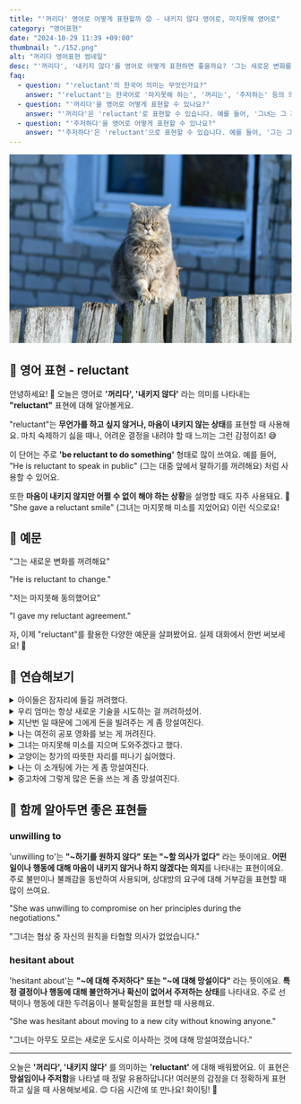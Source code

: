 ```yaml
---
title: "'꺼리다' 영어로 어떻게 표현할까 😟 - 내키지 않다 영어로, 마지못해 영어로"
category: "영어표현"
date: "2024-10-29 11:39 +09:00"
thumbnail: "./152.png"
alt: "꺼리다 영어표현 썸네일"
desc: "'꺼리다', '내키지 않다'를 영어로 어떻게 표현하면 좋을까요? '그는 새로운 변화를 꺼려해요', '저는 마지못해 동의했어요' 등을 영어로 표현하는 법을 배워봅시다. 다양한 예문을 통해서 연습하고 본인의 표현으로 만들어 보세요."
faq:
  - question: "'reluctant'의 한국어 의미는 무엇인가요?"
    answer: "'reluctant'는 한국어로 '마지못해 하는', '꺼리는', '주저하는' 등의 의미를 가집니다."
  - question: "'꺼리다'을 영어로 어떻게 표현할 수 있나요?"
    answer: "'꺼리다'은 'reluctant'로 표현할 수 있습니다. 예를 들어, '그녀는 그 제안을 꺼리고 있다'는 'She is reluctant to accept the offer'로 표현할 수 있습니다."
  - question: "'주저하다'을 영어로 어떻게 표현할 수 있나요?"
    answer: "'주저하다'은 'reluctant'으로 표현할 수 있습니다. 예를 들어, '그는 그 결정을 주저하고 있다'는 'He is reluctant to make that decision'으로 말할 수 있습니다."
---
```


![울타리 위에 화나있는 고양이](./152-1.jpg)

## 🌟 영어 표현 - reluctant

안녕하세요! 👋 오늘은 영어로 **'꺼리다', '내키지 않다'** 라는 의미를 나타내는 **"reluctant"** 표현에 대해 알아볼게요.

"reluctant"는 **무언가를 하고 싶지 않거나, 마음이 내키지 않는 상태**를 표현할 때 사용해요. 마치 숙제하기 싫을 때나, 어려운 결정을 내려야 할 때 느끼는 그런 감정이죠! 😅

이 단어는 주로 **'be reluctant to do something'** 형태로 많이 쓰여요. 예를 들어, "He is reluctant to speak in public" (그는 대중 앞에서 말하기를 꺼려해요) 처럼 사용할 수 있어요.

또한 **마음이 내키지 않지만 어쩔 수 없이 해야 하는 상황**을 설명할 때도 자주 사용돼요. 🤔 "She gave a reluctant smile" (그녀는 마지못해 미소를 지었어요) 이런 식으로요!

<script async src="https://pagead2.googlesyndication.com/pagead/js/adsbygoogle.js?client=ca-pub-1465612013356152"
     crossorigin="anonymous"></script>
<!-- engple-horizontal-ad -->

<ins class="adsbygoogle"
     style="display:block"
     data-ad-client="ca-pub-1465612013356152"
     data-ad-slot="2106896038"
     data-ad-format="auto"
     data-full-width-responsive="true"></ins>

<script>
     (adsbygoogle = window.adsbygoogle || []).push({});
</script>

## 📖 예문

"그는 새로운 변화를 꺼려해요"

"He is reluctant to change."

"저는 마지못해 동의했어요"

"I gave my reluctant agreement."

자, 이제 "reluctant"를 활용한 다양한 예문을 살펴봤어요. 실제 대화에서 한번 써보세요! 🎯

## 💬 연습해보기

<details>
<summary>아이들은 잠자리에 들길 꺼려했다.</summary>
<span>The kids were reluctant to go to bed.</span>
</details>

<details>
<summary>우리 엄마는 항상 새로운 기술을 시도하는 걸 꺼려하셨어.</summary>
<span>My mom's always been reluctant to try new technology.</span>
</details>

<details>
<summary>지난번 일 때문에 그에게 돈을 빌려주는 게 좀 망설여진다.</summary>
<span>I'm a bit reluctant about lending him money after what happened last time.</span>
</details>

<details>
<summary>나는 여전히 공포 영화를 보는 게 꺼려진다.</summary>
<span>I'm still reluctant to watch horror films.</span>
</details>

<details>
<summary>그녀는 마지못해 미소를 지으며 도와주겠다고 했다.</summary>
<span>She gave a reluctant smile and agreed to help out.</span>
</details>

<details>
<summary>고양이는 창가의 따뜻한 자리를 떠나기 싫어했다.</summary>
<span>The cat was reluctant to leave its warm spot by the window.</span>
</details>

<details>
<summary>나는 이 소개팅에 가는 게 좀 망설여진다.</summary>
<span>I'm feeling pretty reluctant about going to this blind date.</span>
</details>

<details>
<summary>중고차에 그렇게 많은 돈을 쓰는 게 좀 망설여진다.</summary>
<span>I'm a bit reluctant to spend that much money on a <a href="/blog/in-english/171.used/">used</a> car.</span>
</details>

## 🤝 함께 알아두면 좋은 표현들

### unwilling to

'unwilling to'는 **"~하기를 원하지 않다" 또는 "~할 의사가 없다"** 라는 뜻이에요. **어떤 일이나 행동에 대해 마음이 내키지 않거나 하지 않겠다는 의지**를 나타내는 표현이에요. 주로 불만이나 불쾌감을 동반하여 사용되며, 상대방의 요구에 대해 거부감을 표현할 때 많이 쓰여요.

"She was unwilling to compromise on her principles during the negotiations."

"그녀는 협상 중 자신의 원칙을 타협할 의사가 없었습니다."

### hesitant about

'hesitant about'는 **"~에 대해 주저하다" 또는 "~에 대해 망설이다"** 라는 뜻이에요. **특정 결정이나 행동에 대해 불안하거나 확신이 없어서 주저하는 상태**를 나타내요. 주로 선택이나 행동에 대한 두려움이나 불확실함을 표현할 때 사용해요.

"She was hesitant about moving to a new city without knowing anyone."

"그녀는 아무도 모르는 새로운 도시로 이사하는 것에 대해 망설여졌습니다."

---

오늘은 **'꺼리다', '내키지 않다'** 를 의미하는 **'reluctant'** 에 대해 배워봤어요. 이 표현은 **망설임이나 주저함**을 나타낼 때 정말 유용하답니다! 여러분의 감정을 더 정확하게 표현하고 싶을 때 사용해보세요. 😊 다음 시간에 또 만나요! 화이팅! 💪
